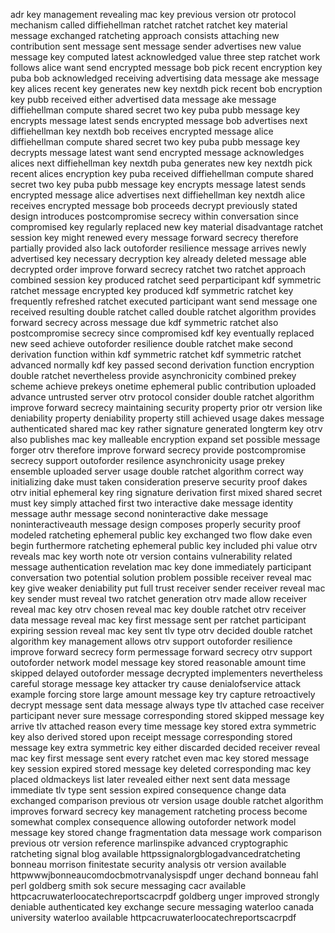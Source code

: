 adr key management revealing mac key previous version otr protocol mechanism called diffiehellman ratchet ratchet ratchet key material message exchanged ratcheting approach consists attaching new contribution sent message sent message sender advertises new value message key computed latest acknowledged value three step ratchet work follows alice want send encrypted message bob pick recent encryption key puba bob acknowledged receiving advertising data message ake message key alices recent key generates new key nextdh pick recent bob encryption key pubb received either advertised data message ake message diffiehellman compute shared secret two key puba pubb message key encrypts message latest sends encrypted message bob advertises next diffiehellman key nextdh bob receives encrypted message alice diffiehellman compute shared secret two key puba pubb message key decrypts message latest want send encrypted message acknowledges alices next diffiehellman key nextdh puba generates new key nextdh pick recent alices encryption key puba received diffiehellman compute shared secret two key puba pubb message key encrypts message latest sends encrypted message alice advertises next diffiehellman key nextdh alice receives encrypted message bob proceeds decrypt previously stated design introduces postcompromise secrecy within conversation since compromised key regularly replaced new key material disadvantage ratchet session key might renewed every message forward secrecy therefore partially provided also lack outoforder resilience message arrives newly advertised key necessary decryption key already deleted message able decrypted order improve forward secrecy ratchet two ratchet approach combined session key produced ratchet seed perparticipant kdf symmetric ratchet message encrypted key produced kdf symmetric ratchet key frequently refreshed ratchet executed participant want send message one received resulting double ratchet called double ratchet algorithm provides forward secrecy across message due kdf symmetric ratchet also postcompromise secrecy since compromised kdf key eventually replaced new seed achieve outoforder resilience double ratchet make second derivation function within kdf symmetric ratchet kdf symmetric ratchet advanced normally kdf key passed second derivation function encryption double ratchet nevertheless provide asynchronicity combined prekey scheme achieve prekeys onetime ephemeral public contribution uploaded advance untrusted server otrv protocol consider double ratchet algorithm improve forward secrecy maintaining security property prior otr version like deniability property deniability property still achieved usage dakes message authenticated shared mac key rather signature generated longterm key otrv also publishes mac key malleable encryption expand set possible message forger otrv therefore improve forward secrecy provide postcompromise secrecy support outoforder resilence asynchronicity usage prekey ensemble uploaded server usage double ratchet algorithm correct way initializing dake must taken consideration preserve security proof dakes otrv initial ephemeral key ring signature derivation first mixed shared secret must key simply attached first two interactive dake message identity message authr message second noninteractive dake message noninteractiveauth message design composes properly security proof modeled ratcheting ephemeral public key exchanged two flow dake even begin furthermore ratcheting ephemeral public key included phi value otrv reveals mac key worth note otr version contains vulnerability related message authentication revelation mac key done immediately participant conversation two potential solution problem possible receiver reveal mac key give weaker deniability put full trust receiver sender receiver reveal mac key sender must reveal two ratchet generation otrv made allow receiver reveal mac key otrv chosen reveal mac key double ratchet otrv receiver data message reveal mac key first message sent per ratchet participant expiring session reveal mac key sent tlv type otrv decided double ratchet algorithm key management allows otrv support outoforder resilience improve forward secrecy form permessage forward secrecy otrv support outoforder network model message key stored reasonable amount time skipped delayed outoforder message decrypted implementers nevertheless careful storage message key attacker try cause denialofservice attack example forcing store large amount message key try capture retroactively decrypt message sent data message always type tlv attached case receiver participant never sure message corresponding stored skipped message key arrive tlv attached reason every time message key stored extra symmetric key also derived stored upon receipt message corresponding stored message key extra symmetric key either discarded decided receiver reveal mac key first message sent every ratchet even mac key stored message key session expired stored message key deleted corresponding mac key placed oldmackeys list later revealed either next sent data message immediate tlv type sent session expired consequence change data exchanged comparison previous otr version usage double ratchet algorithm improves forward secrecy key management ratcheting process become somewhat complex consequence allowing outoforder network model message key stored change fragmentation data message work comparison previous otr version reference marlinspike advanced cryptographic ratcheting signal blog available httpssignalorgblogadvancedratcheting bonneau morrison finitestate security analysis otr version available httpwwwjbonneaucomdocbmotrvanalysispdf unger dechand bonneau fahl perl goldberg smith sok secure messaging cacr available httpcacruwaterloocatechreportscacrpdf goldberg unger improved strongly deniable authenticated key exchange secure messaging waterloo canada university waterloo available httpcacruwaterloocatechreportscacrpdf